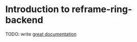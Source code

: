 # Introduction to reframe-ring-backend

TODO: write [great documentation](http://jacobian.org/writing/what-to-write/)

